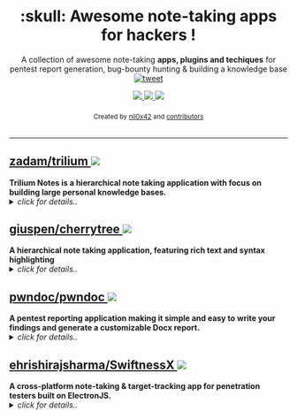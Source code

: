 <h1 align="center">:skull: Awesome note-taking apps for hackers !</h1>

<p align="center">
    A collection of awesome note-taking <b>apps, plugins and techiques</b> for pentest report generation, bug-bounty hunting & building a knowledge base
    <a href="https://twitter.com/intent/tweet?text=A%20collection%20of%20awesome%20note-taking%20apps%2C%20plugins%20and%20techiques%20for%20hackers%20and%20pentesters%20-%20by%20%40nil0x42%0A%23hacking%20%23pentest%20%23awesome%20%23BugBounty&url=https://github.com/nil0x42/awesome-hacker-note-taking">
      <img src="https://img.shields.io/twitter/url?label=tweet&logo=twitter&style=social&url=http%3A%2F%2F0" alt="tweet">
    </a>
</4>
<br>

<p align="center">
  <a href="https://awesome.re/">
    <img src="https://awesome.re/badge-flat2.svg">
  </a>
  <a href="https://github.com/nil0x42/awesome-hacker-note-taking">
    <img src="https://img.shields.io/github/stars/nil0x42/awesome-hacker-note-taking?style=flat-square&logo=github">
  </a>
  <a href="https://twitter.com/intent/follow?screen_name=nil0x42" target="_blank">
    <img src="https://img.shields.io/twitter/follow/nil0x42.svg?style=flat-square&logo=twitter">
  </a>
</p>

<div align="center">
  <sub>
    Created by
    <a href="https://twitter.com/nil0x42">nil0x42</a> and
    <a href="https://github.com/nil0x42/awesome-hacker-note-taking/graphs/contributors">contributors</a>
  </sub>
</div>

<br>

* * * * * * * * * * * * * * * * * * * * * * * * * * * * * * * * * * *

<!-- ------------------------------------------------------------ -->
<h2>
<a href="https://github.com/zadam/trilium">
zadam/trilium
<img height=16 src="https://badgen.net/github/stars/zadam/trilium?icon=github&style=flat">
</a>
</h2>
<b>
Trilium Notes is a hierarchical note taking application with focus on building large personal knowledge bases.
</b>
<details>
<summary><i>click for details..</i></summary>
<img width="30%" src="https://raw.githubusercontent.com/wiki/zadam/trilium/images/screenshot.png">
<img width="30%" src="https://raw.githubusercontent.com/wiki/zadam/trilium/images/link-map.png">
<img width="30%" src="https://raw.githubusercontent.com/nil0x42/singlefile2trilium/master/img/small-demo.png">

**:heavy_check_mark: Pros (for hackers)**
* supports [relation maps](https://github.com/zadam/trilium/wiki/Relation-map)
* handles massive amount of notes
* easily scriptable (js)
* sync accross devices is possible (server mode)
* notes can have [multiple parents](https://github.com/zadam/trilium/wiki/Tree-concepts)
* main dev (@zadam) is very active & addresses issues quickly

**:x: Cons (for hackers)**
* heavy app (electronjs)
* no command-line interface

**:electric_plug: Useful plugins/extensions (for hackers)**
* [zadam/trilium-web-clipper](https://github.com/zadam/trilium-web-clipper)
  - web browser extension which allows user to clip text, screenshots, whole pages and short notes and save them directly to Trilium Notes.
* [nil0x42/singlefile2trilium](https://github.com/nil0x42/singlefile2trilium)
  - Save faithful copy of a web page in Trilium notes with SingleFile web extension
</details>


<!-- ------------------------------------------------------------ -->
<h2>
<a href="https://github.com/giuspen/cherrytree">
giuspen/cherrytree
<img height=16 src="https://badgen.net/github/stars/giuspen/cherrytree?icon=github&style=flat">
</a>
</h2>
<b>
A hierarchical note taking application, featuring rich text and syntax highlighting
</b>
<details>
<summary><i>click for details..</i></summary>
<img width="30%" src="https://www.debugpoint.com/blog/wp-content/uploads/2015/02/Cherrytree-Running-in-Fedora.png">
<img width="30%" src="https://techstat.net/wp-content/uploads/2017/11/img_5a0774354110d.png">
<img width="30%" src="https://i.imgur.com/6R3npOW.png">

**:heavy_check_mark: Pros (for hackers)**
* beautiful rich-text
* very used among pentesters

**:x: Cons (for hackers)**
* monolythic hierarchical system
* no note-tagging system

**:electric_plug: Useful plugins/extensions (for hackers)**
* https://github.com/sergiodmn/cherrymap
  - Import Nmap scans to Cherrytree
* https://github.com/gpalo/cherrypy-report
  - Create a PDF from your pentesting cherrytree notes (with the OSCP exam in mind).
* https://github.com/mikaelkall/massrecon
  - recon tool for OSCP engagements. Exports to cherrytree format
* https://github.com/rewardone/OSCPRepo/tree/master/CherryTrees
  - templates for OSCP
* https://github.com/DriftSec/AutoRecon-OSCP
  - Modified version of AutoRecon with a cherrytree helper script to import autorecon scan into cherrytree.
* https://github.com/CoolDadHacking/OSCP_Template
  - CherryTree OSCP methodology templatte
</details>

<!-- ------------------------------------------------------------ -->
<h2>
<a href="https://github.com/pwndoc/pwndoc">
pwndoc/pwndoc
<img height=16 src="https://badgen.net/github/stars/pwndoc/pwndoc?icon=github&style=flat">
</a>
</h2>
<b>
A pentest reporting application making it simple and easy to write your findings and generate a customizable Docx report.
</b>
<details>
<summary><i>click for details..</i></summary>
<img width="30%" src="https://raw.githubusercontent.com/pwndoc/pwndoc/master/demos/shared_audit_demo.gif">
<img width="30%" src="https://raw.githubusercontent.com/pwndoc/pwndoc/master/demos/audit_finding_demo.gif">
<img width="30%" src="https://raw.githubusercontent.com/pwndoc/pwndoc/master/demos/create_and_update_finding.gif">

**:heavy_check_mark: Pros (for hackers)**
* Manage reusable Audit and Vulnerability Data
* Multi-User reporting
* Docx Report Generation
* Docx Template customization

**:x: Cons (for hackers)**
* not a knowledge base, focused on generating pentest reports
</details>

<!-- ------------------------------------------------------------ -->
<h2>
<a href="https://github.com/ehrishirajsharma/SwiftnessX">
ehrishirajsharma/SwiftnessX
<img height=16 src="https://badgen.net/github/stars/ehrishirajsharma/SwiftnessX?icon=github&style=flat">
</a>
</h2>
<b>
A cross-platform note-taking & target-tracking app for penetration testers built on ElectronJS.
</b>
<details>
<summary><i>click for details..</i></summary>
<img width="30%" src="https://raw.githubusercontent.com/ehrishirajsharma/swiftness-static/master/Assets/main-view.png">
<img width="30%" src="https://miro.medium.com/max/1050/1*7V-0LAqgsOvt2HUIL9paTw.png">
<img width="30%" src="https://preview.redd.it/3z0m9cwvvpg41.png?width=1916&format=png&auto=webp&s=f12683559d441725cf7f7ca6688ec93cdf4bca1f">

**:heavy_check_mark: Pros (for hackers)**
* Focused on target-tracking (good for bug-bounty hunting)
* importable hacking `checklists`

**:x: Cons (for hackers)**
* heavy app (electronjs)
* Last commit is from `Jul 19, 2019`

**:electric_plug: Useful plugins/extensions (for hackers)**
* https://github.com/ehrishirajsharma/swiftness-static/raw/master/Checklist/OWASP-Testing-Checklist.json
  - OWASP-Testing-Checklist from @Ice3man543
</details>
